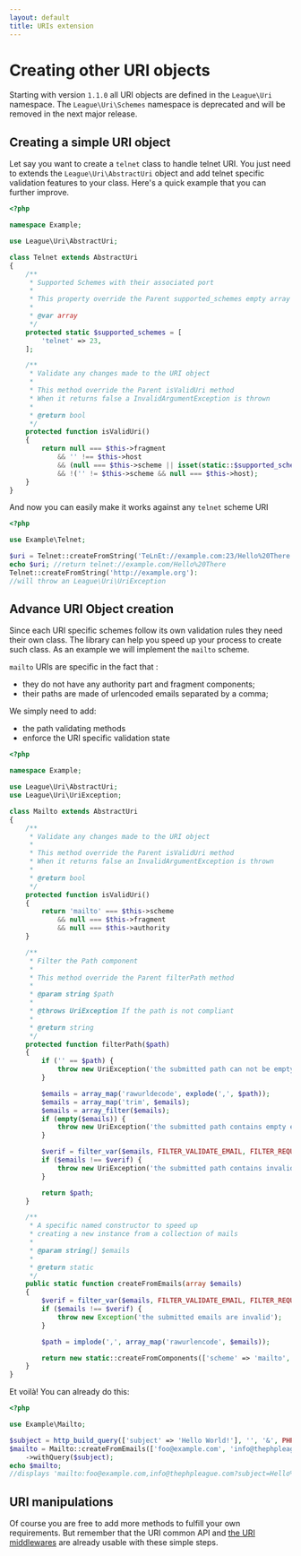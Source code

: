 ```yaml
---
layout: default
title: URIs extension
---
```


# Creating other URI objects

<p class="message-warning">Starting with version <code>1.1.0</code> all URI objects are defined in the <code>League\Uri</code> namespace. The <code>League\Uri\Schemes</code> namespace is deprecated and will be removed in the next major release.</p>

## Creating a simple URI object

Let say you want to create a `telnet` class to handle telnet URI. You just need to extends the <code>League\Uri\AbstractUri</code> object and add telnet specific validation features to your class. Here's a quick example that you can further improve.

~~~php
<?php

namespace Example;

use League\Uri\AbstractUri;

class Telnet extends AbstractUri
{
    /**
     * Supported Schemes with their associated port
     *
     * This property override the Parent supported_schemes empty array
     *
     * @var array
     */
    protected static $supported_schemes = [
        'telnet' => 23,
    ];

    /**
     * Validate any changes made to the URI object
     *
     * This method override the Parent isValidUri method
     * When it returns false a InvalidArgumentException is thrown
     *
     * @return bool
     */
    protected function isValidUri()
    {
        return null === $this->fragment
            && '' !== $this->host
            && (null === $this->scheme || isset(static::$supported_schemes[$this->scheme]))
            && !('' != $this->scheme && null === $this->host);
    }
}
~~~

And now you can easily make it works against any `telnet` scheme URI

~~~php
<?php

use Example\Telnet;

$uri = Telnet::createFromString('TeLnEt://example.com:23/Hello%20There'):
echo $uri; //return telnet://example.com/Hello%20There
Telnet::createFromString('http://example.org'):
//will throw an League\Uri\UriException
~~~

## Advance URI Object creation

Since each URI specific schemes follow its own validation rules they need their own class. The library can help you speed up your process to create such class. As an example we will implement the `mailto` scheme.

`mailto` URIs are specific in the fact that :

- they do not have any authority part and fragment components;
- their paths are made of urlencoded emails separated by a comma;

We simply need to add:

- the path validating methods
- enforce the URI specific validation state

~~~php
<?php

namespace Example;

use League\Uri\AbstractUri;
use League\Uri\UriException;

class Mailto extends AbstractUri
{
    /**
     * Validate any changes made to the URI object
     *
     * This method override the Parent isValidUri method
     * When it returns false an InvalidArgumentException is thrown
     *
     * @return bool
     */
    protected function isValidUri()
    {
        return 'mailto' === $this->scheme
            && null === $this->fragment
            && null === $this->authority
    }

    /**
     * Filter the Path component
     *
     * This method override the Parent filterPath method
     *
     * @param string $path
     *
     * @throws UriException If the path is not compliant
     *
     * @return string
     */
    protected function filterPath($path)
    {
        if ('' == $path) {
            throw new UriException('the submitted path can not be empty');
        }

        $emails = array_map('rawurldecode', explode(',', $path));
        $emails = array_map('trim', $emails);
        $emails = array_filter($emails);
        if (empty($emails)) {
            throw new UriException('the submitted path contains empty emails');
        }

        $verif = filter_var($emails, FILTER_VALIDATE_EMAIL, FILTER_REQUIRE_ARRAY);
        if ($emails !== $verif) {
            throw new UriException('the submitted path contains invalid emails');
        }

        return $path;
    }

    /**
     * A specific named constructor to speed up
     * creating a new instance from a collection of mails
     *
     * @param string[] $emails
     *
     * @return static
     */
    public static function createFromEmails(array $emails)
    {
        $verif = filter_var($emails, FILTER_VALIDATE_EMAIL, FILTER_REQUIRE_ARRAY);
        if ($emails !== $verif) {
            throw new Exception('the submitted emails are invalid');
        }

        $path = implode(',', array_map('rawurlencode', $emails));

        return new static::createFromComponents(['scheme' => 'mailto', 'path' => $path]);
    }
}
~~~

Et voilà! You can already do this:

~~~php
<?php

use Example\Mailto;

$subject = http_build_query(['subject' => 'Hello World!'], '', '&', PHP_QUERY_RFC3986);
$mailto = Mailto::createFromEmails(['foo@example.com', 'info@thephpleague.com'])
    ->withQuery($subject);
echo $mailto;
//displays 'mailto:foo@example.com,info@thephpleague.com?subject=Hello%20World%21';
~~~

## URI manipulations

Of course you are free to add more methods to fulfill your own requirements. But remember that the URI common API and <a href="/5.0/manipulations/middlewares/">the URI middlewares</a> are already usable with these simple steps.
